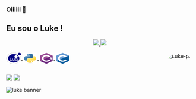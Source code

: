 ### Oiiiiii 👋
## Eu sou o Luke !
<div align="center">
  <a href="https://github.com/Luke-Codes">
  <img height="180em" src="https://github-readme-stats.vercel.app/api?username=Luke-Codes&show_icons=true&theme=dracula&include_all_commits=true&count_private=true"/>
  <img height="180em" src="https://github-readme-stats.vercel.app/api/top-langs/?username=Luke-Codes&layout=compact&langs_count=7&theme=dracula"/>
</div>
<div style="display: inline_block"><br>
  <img align="center" alt="Luke-Js" height="30" width="40" src="https://raw.githubusercontent.com/devicons/devicon/master/icons/lua/lua-original.svg">
  <img align="center" alt="Luke-Python" height="30" width="40" src="https://raw.githubusercontent.com/devicons/devicon/master/icons/python/python-original.svg">
  <img align="center" alt="Luke-Csharp" height="30" width="40" src="https://raw.githubusercontent.com/devicons/devicon/master/icons/csharp/csharp-original.svg">
    <img align="center" alt="Luke-Ts" height="30" width="40" src="https://raw.githubusercontent.com/devicons/devicon/master/icons/c/c-original.svg">
  <img align="right" alt="Luke-pic" height="150" style="border-radius:50px;" src="https://avatars.githubusercontent.com/u/35309943?v=4">
</div>
  
  ##
 
<div> 
   <a href="✶ Luke ✶#0423" target="_blank"><img src="https://img.shields.io/badge/Discord-7289DA?style=for-the-badge&logo=discord&logoColor=white" target="_blank"></a> 
  <a href = "mailto:LukeSoftwareDev@gmail.com"><img src="https://img.shields.io/badge/-Gmail-%23333?style=for-the-badge&logo=gmail&logoColor=white" target="_blank"></a>

 
  ![luke banner](https://cdn.discordapp.com/attachments/1203472607433986148/1204279253638713364/a_ce141905f5a13e68b0702a8ea518557d.png?width=1020&height=340)
</div>
